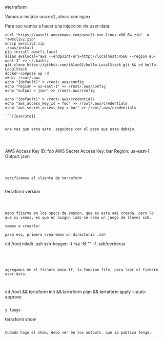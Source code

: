 #terraform

Vamos a instalar una ec2, ahora con nginx.

Para eso vamos a hacer una injeccion via user-data

```
curl "https://awscli.amazonaws.com/awscli-exe-linux-x86_64.zip" -o "awscliv2.zip"
unzip awscliv2.zip
./aws/install
pip install awscli-local
alias awslocal="aws --endpoint-url=http://localhost:4566 --region eu-west-1" >> ~/.bashrc
git clone https://github.com/iAlan02/hello-LocalStack.git && cd hello-LocalStack
docker-compose up -d
mkdir /root/.aws
echo "[default]" > /root/.aws/config
echo "region = us-east-1" >> /root/.aws/config
echo "output = json" >> /root/.aws/config

echo "[default]" > /root/.aws/credentials
echo "aws_access_key_id = foo" >> /root/.aws/credentials
echo "aws_secret_access_key = bar" >> /root/.aws/credentials

```{{execute}}


una vez que este esto, seguimos con el paso que esta debajo.




```
AWS Access Key ID: foo
AWS Secret Access Key: bar
Region: us-east-1
Output: json
```



verificamos el cliente de terraform


```
terraform version

```{{execute}}



Debo fijarme en los specs de amazon, que es esta ami creada, pero lo que si vemos, es que en ningun lado se crea un juego de llaves ssh.

vamos a crearlo!

para eso, primero crearemos un directorio .ssh

```
cd /root
mkdir .ssh
ssh-keygen -t rsa -N "" -f .ssh/cerberus
```{{execute}}




agregamos en el fichero main.tf, la funcion file, para leer el fichero user-data.



```
cd /root && terraform init && terraform plan && terraform apply --auto-approve
```{{execute}}

y luego

```
terraform show
```{{execute}}

Cuando hago el show, debo ver en los outputs, que ip publica tengo.


